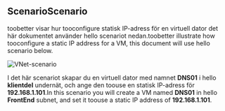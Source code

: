 ## <a name="scenario"></a><span data-ttu-id="4c07d-101">Scenario</span><span class="sxs-lookup"><span data-stu-id="4c07d-101">Scenario</span></span>
<span data-ttu-id="4c07d-102">toobetter visar hur tooconfigure statisk IP-adress för en virtuell dator det här dokumentet använder hello scenariot nedan.</span><span class="sxs-lookup"><span data-stu-id="4c07d-102">toobetter illustrate how tooconfigure a static IP address for a VM, this document will use hello scenario below.</span></span>

![VNet-scenario](./media/virtual-networks-static-ip-scenario-include/static-ip-scenario.png)

<span data-ttu-id="4c07d-104">I det här scenariot skapar du en virtuell dator med namnet **DNS01** i hello **klientdel** undernät, och ange den toouse en statisk IP-adress för **192.168.1.101**.</span><span class="sxs-lookup"><span data-stu-id="4c07d-104">In this scenario you will create a VM named **DNS01** in hello **FrontEnd** subnet, and set it toouse a static IP address of **192.168.1.101**.</span></span>

